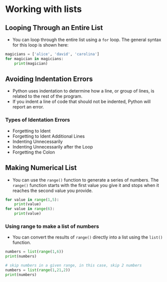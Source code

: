 # Working with lists

## Looping Through an Entire List

- You can loop through the entire list using a `for` loop. The general syntax for this loop is shown here:

```python
magicians = ['alice', 'david', 'carolina']
for magician in magicians:
    print(magician)
```

## Avoiding Indentation Errors

- Python uses indentation to determine how a line, or group of lines, is related to the rest of the program.
- If you indent a line of code that should not be indented, Python will report an error.

### Types of Identation Errors

- Forgetting to Ident
- Forgetting to Ident Additional Lines
- Indenting Unnecessarily
- Indenting Unnecessarily after the Loop
- Forgetting the Colon

## Making Numerical List

- You can use the `range()` function to generate a series of numbers. The `range()` function starts with the first value you give it and stops when it reaches the second value you provide.

```python
for value in range(1,5):
    print(value)
for value in range(6):
    print(value)
```

### Using range to make a list of numbers

- You can convert the results of `range()` directly into a list using the `list()` function.

```python
numbers = list(range(1,6))
print(numbers)

# skip numbers in a given range, in this case, skip 2 numbers
numbers = list(range(1,21,2))
print(numbers)
```
